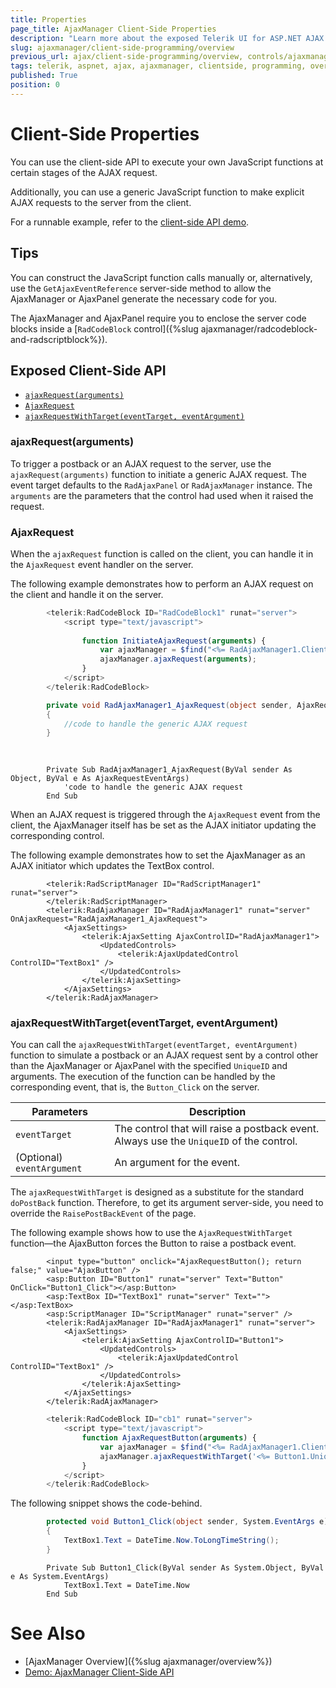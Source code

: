 ```yaml
---
title: Properties
page_title: AjaxManager Client-Side Properties
description: "Learn more about the exposed Telerik UI for ASP.NET AJAX client-side properties."
slug: ajaxmanager/client-side-programming/overview
previous_url: ajax/client-side-programming/overview, controls/ajaxmanager/client-side-programming/overview
tags: telerik, aspnet, ajax, ajaxmanager, clientside, programming, overview
published: True
position: 0
---
```


# Client-Side Properties 

You can use the client-side API to execute your own JavaScript functions at certain stages of the AJAX request. 

Additionally, you can use a generic JavaScript function to make explicit AJAX requests to the server from the client. 

For a runnable example, refer to the [client-side API demo](https://demos.telerik.com/aspnet-ajax/Ajax/Examples/Manager/ClientSideAPI/DefaultCS.aspx).

## Tips 

You can construct the JavaScript function calls manually or, alternatively, use the `GetAjaxEventReference` server-side method to allow the AjaxManager or AjaxPanel generate the necessary code for you.

The AjaxManager and AjaxPanel require you to enclose the server code blocks inside a [`RadCodeBlock` control]({%slug ajaxmanager/radcodeblock-and-radscriptblock%}).

## Exposed Client-Side API

* [`ajaxRequest(arguments)`](#ajaxRequest(arguments))
* [`AjaxRequest`](#ajaxrequest)
* [`ajaxRequestWithTarget(eventTarget, eventArgument)`](#ajaxrequestwithtarget(eventtarget-eventargument))


### ajaxRequest(arguments)

To trigger a postback or an AJAX request to the server, use the `ajaxRequest(arguments)` function to initiate a generic AJAX request. The event target defaults to the `RadAjaxPanel` or `RadAjaxManager` instance. The `arguments` are the parameters that the control had used when it raised the request.

### AjaxRequest

When the `ajaxRequest` function is called on the client, you can handle it in the `AjaxRequest` event handler on the server.

The following example demonstrates how to perform an AJAX request on the client and handle it on the server.

````JavaScript
	    <telerik:RadCodeBlock ID="RadCodeBlock1" runat="server">
	        <script type="text/javascript">
	
	            function InitiateAjaxRequest(arguments) {
	                var ajaxManager = $find("<%= RadAjaxManager1.ClientID %>");
	                ajaxManager.ajaxRequest(arguments);
	            }
	        </script>
	    </telerik:RadCodeBlock>
````





````C#
	    private void RadAjaxManager1_AjaxRequest(object sender, AjaxRequestEventArgs e)
	    {
	        //code to handle the generic AJAX request
	    }  
	
	
````
````VB.NET
	    Private Sub RadAjaxManager1_AjaxRequest(ByVal sender As Object, ByVal e As AjaxRequestEventArgs)
	        'code to handle the generic AJAX request
	    End Sub
````


When an AJAX request is triggered through the `AjaxRequest` event from the client, the AjaxManager itself has be set as the AJAX initiator updating the corresponding control.

The following example demonstrates how to set the AjaxManager as an AJAX initiator which updates the TextBox control.

````ASPNET
	    <telerik:RadScriptManager ID="RadScriptManager1" runat="server">
	    </telerik:RadScriptManager>
	    <telerik:RadAjaxManager ID="RadAjaxManager1" runat="server" OnAjaxRequest="RadAjaxManager1_AjaxRequest">
	        <AjaxSettings>
	            <telerik:AjaxSetting AjaxControlID="RadAjaxManager1">
	                <UpdatedControls>
	                    <telerik:AjaxUpdatedControl ControlID="TextBox1" />
	                </UpdatedControls>
	            </telerik:AjaxSetting>
	        </AjaxSettings>
	    </telerik:RadAjaxManager>
````


### ajaxRequestWithTarget(eventTarget, eventArgument)

You can call the `ajaxRequestWithTarget(eventTarget, eventArgument)` function to simulate a postback or an AJAX request sent by a control other than the AjaxManager or AjaxPanel with the specified `UniqueID` and arguments. The execution of the function can be handled by the corresponding event, that is, the `Button_Click` on the server.


| Parameters | Description |
| ------ | ------ |
| `eventTarget` |The control that will raise a postback event. Always use the `UniqueID` of the control.|
| (Optional) `eventArgument` |An argument for the event.|

The `ajaxRequestWithTarget` is designed as a substitute for the standard `doPostBack` function. Therefore, to get its argument server-side, you need to override the `RaisePostBackEvent` of the page.

The following example shows how to use the `AjaxRequestWithTarget` function&mdash;the AjaxButton forces the Button to raise a postback event. 

````ASPNET
	    <input type="button" onclick="AjaxRequestButton(); return false;" value="AjaxButton" />
	    <asp:Button ID="Button1" runat="server" Text="Button" OnClick="Button1_Click"></asp:Button>
	    <asp:TextBox ID="TextBox1" runat="server" Text=""></asp:TextBox>
	    <asp:ScriptManager ID="ScriptManager" runat="server" />
	    <telerik:RadAjaxManager ID="RadAjaxManager1" runat="server">
	        <AjaxSettings>
	            <telerik:AjaxSetting AjaxControlID="Button1">
	                <UpdatedControls>
	                    <telerik:AjaxUpdatedControl ControlID="TextBox1" />
	                </UpdatedControls>
	            </telerik:AjaxSetting>
	        </AjaxSettings>
	    </telerik:RadAjaxManager>
````



````JavaScript
	    <telerik:RadCodeBlock ID="cb1" runat="server">
	        <script type="text/javascript">
	            function AjaxRequestButton(arguments) {
	                var ajaxManager = $find("<%= RadAjaxManager1.ClientID %>");
	                ajaxManager.ajaxRequestWithTarget('<%= Button1.UniqueID %>', '');
	            }
	        </script>
	    </telerik:RadCodeBlock>
````



The following snippet shows the code-behind.



````C#
	    protected void Button1_Click(object sender, System.EventArgs e)
	    {
	        TextBox1.Text = DateTime.Now.ToLongTimeString();
	    }
````
````VB.NET
	    Private Sub Button1_Click(ByVal sender As System.Object, ByVal e As System.EventArgs)
	        TextBox1.Text = DateTime.Now
	    End Sub
````




# See Also

* [AjaxManager Overview]({%slug ajaxmanager/overview%})
* [Demo: AjaxManager Client-Side API](https://demos.telerik.com/aspnet-ajax/ajax/examples/manager/clientsideapi/defaultcs.aspx)
